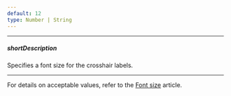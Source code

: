```yaml
---
default: 12
type: Number | String
---
```

---
##### shortDescription
Specifies a font size for the crosshair labels.

---
For details on acceptable values, refer to the [Font size](https://www.w3.org/TR/CSS21/fonts.html#propdef-font-size) article.